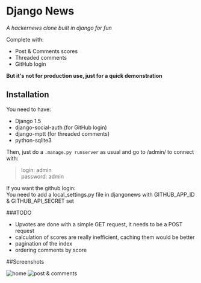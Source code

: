 # Django News
*A hackernews clone built in django for fun*

Complete with:

- Post & Comments scores
- Threaded comments
- GitHub login

**But it's not for production use, just for a quick demonstration**

## Installation

You need to have:
- Django 1.5
- django-social-auth (for GitHub login)
- django-mptt (for threaded comments)
- python-sqlite3

Then, just do a `.manage.py runserver` as usual and go to /admin/ to connect with:  
>login: admin  
>password: admin  

If you want the github login:  
You need to add a local_settings.py file in djangonews with GITHUB_APP_ID & GITHUB_API_SECRET set


###TODO

- Upvotes are done with a simple GET request, it needs to be a POST request
- calculation of scores are really inefficient, caching them would be better
- pagination of the index
- ordering comments by score

##Screenshots

![home](http://i.imgur.com/2tqL3Wl.png "")
![post & comments](http://i.imgur.com/K0CaweA.png "")
